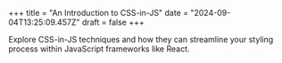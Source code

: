 +++
title = "An Introduction to CSS-in-JS"
date = "2024-09-04T13:25:09.457Z"
draft = false
+++

Explore CSS-in-JS techniques and how they can streamline your styling process within JavaScript frameworks like React.
        